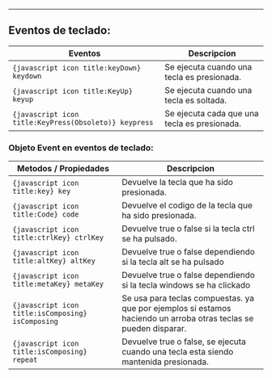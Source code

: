 
---
## Eventos de teclado:

| **Eventos**                                                | **Descripcion**                              |
| ---------------------------------------------------------- | -------------------------------------------- |
| `{javascript icon title:keyDown} keydown`                  | Se ejecuta cuando una tecla es presionada.   |
| `{javascript icon title:KeyUp} keyup`<br>                  | Se ejecuta cuando una tecla es soltada.      |
| `{javascript icon title:KeyPress(Obsoleto)} keypress` <br> | Se ejecuta cada que una tecla es presionada. |

### Objeto Event en eventos de teclado:

| **Metodos / Propiedades**                         | **Descripcion**                                                                                                   |
| ------------------------------------------------- | ----------------------------------------------------------------------------------------------------------------- |
| `{javascript icon title:key} key`                 | Devuelve la tecla que ha sido presionada.                                                                         |
| `{javascript icon title:Code} code`               | Devuelve el codigo de la tecla que ha sido presionada.                                                            |
| `{javascript icon title:ctrlKey} ctrlKey`<br>     | Devuelve true o false si la tecla ctrl se ha pulsado.                                                             |
| `{javascript icon title:altKey} altKey`           | Devuelve true o false dependiendo si la tecla alt se ha pulsado                                                   |
| `{javascript icon title:metaKey} metaKey`         | Devuelve true o false dependiendo si la tecla windows se ha clickado                                              |
| `{javascript icon title:isComposing} isComposing` | Se usa para teclas compuestas. ya que por ejemplos si estamos haciendo un arroba otras teclas se pueden disparar. |
| `{javascript icon title:isComposing} repeat`      | Devuelve true o false, se ejecuta cuando una tecla esta siendo mantenida presionada.                              |
